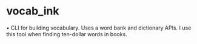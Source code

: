 # vocab_ink
 • CLI for building vocabulary. Uses a word bank and dictionary APIs. I use this tool when finding ten-dollar words in books.
